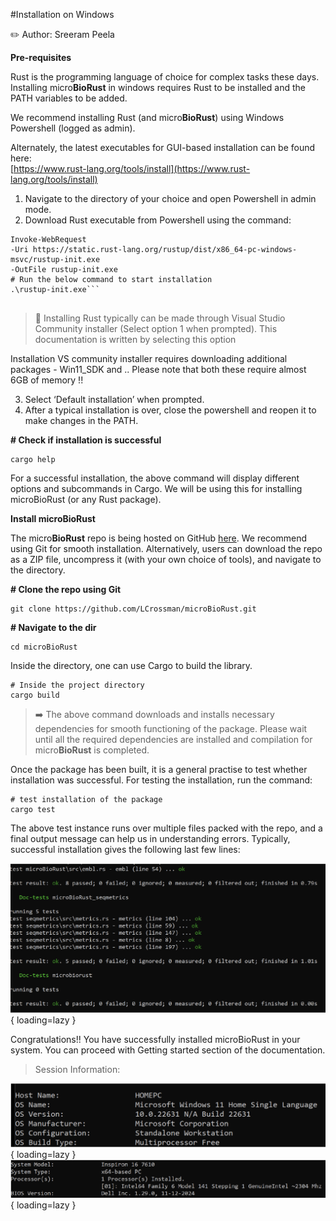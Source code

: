 #Installation on Windows

:pencil2:   Author: Sreeram Peela

**Pre-requisites**

Rust is the programming language of choice for complex tasks these days. Installing micro**BioRust**
in windows requires Rust to be installed and the PATH variables to be added.  

We recommend installing Rust (and micro**BioRust**) using Windows Powershell (logged as admin).  

Alternately, the latest executables for GUI-based installation can be found here:  
[https://www.rust-lang.org/tools/install](https://www.rust-lang.org/tools/install)

1. Navigate to the directory of your choice and open Powershell in admin mode.
2. Download Rust executable from Powershell using the command:  

```
Invoke-WebRequest
-Uri https://static.rust-lang.org/rustup/dist/x86_64-pc-windows-msvc/rustup-init.exe
-OutFile rustup-init.exe
# Run the below command to start installation
.\rustup-init.exe```
  
```
> :mega: Installing Rust typically can be made through Visual Studio Community installer (Select option 1 when prompted). This documentation is written by selecting this option  

Installation VS community installer requires downloading additional packages - Win11_SDK and .. Please note that both these require almost 6GB of memory !!  
  
3.  Select ‘Default installation’ when prompted.  
4.  After a typical installation is over, close the powershell and reopen it to make changes in the PATH.  
  
**# Check if installation is successful**  
```
cargo help
```
  
For a successful installation, the above command will display different options and subcommands in Cargo. We will be using this for installing microBioRust (or any Rust package).

**Install microBioRust**  

The micro**BioRust** repo is being hosted on GitHub [here](https://github.com/LCrossman/microBioRust). We recommend using Git for smooth installation. Alternatively, users can download the repo as a ZIP file, uncompress it (with your own choice of tools), and navigate to the directory.  
  

**# Clone the repo using Git**  
```
git clone https://github.com/LCrossman/microBioRust.git  
```  

**# Navigate to the dir**  
```
cd microBioRust
```  

Inside the directory, one can use Cargo to build the library.  

```
# Inside the project directory
cargo build
```
  
>:arrow_right: The above command downloads and installs necessary dependencies for smooth functioning of the package. Please wait until all the required dependencies are installed and compilation for micro**BioRust** is completed.  
  
  
Once the package has been built, it is a general practise to test whether installation was successful.  For testing the installation, run the command:  

```
# test installation of the package  
cargo test
```
  
The above test instance runs over multiple files packed with the repo, and a final output message can help us in understanding errors. Typically, successful installation gives the following last few lines:  

![Screen Image](docs/images/window_code.png){ loading=lazy }
  
Congratulations!! You have successfully installed microBioRust in your system. You can proceed with Getting started section of the documentation.  

> Session Information:  

![PC Specs](docs/images/pc_specs.png){ loading=lazy }
![System model](docs/images/system_model.png){ loading=lazy }
